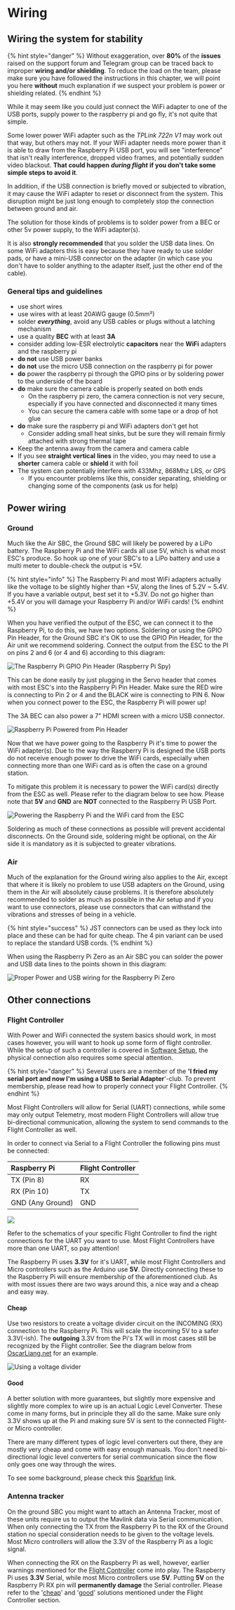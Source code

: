 # Wiring

## Wiring the system for stability

{% hint style="danger" %}
Without exaggeration, over **80%** of the **issues** raised on the support forum and Telegram group can be traced back to improper **wiring and/or shielding**. To reduce the load on the team, please make sure you have followed the instructions in this chapter, we will point you here **without** much explanation if we suspect your problem is power or shielding related.
{% endhint %}

While it may seem like you could just connect the WiFi adapter to one of the USB ports, supply power to the raspberry pi and go fly, it's not quite that simple.

Some lower power WiFi adapter such as the _TPLink 722n V1_ may work out that way, but others may not. If your WiFi adapter needs more power than it is able to draw from the Raspberry Pi USB port, you will see "interference" that isn't really interference, dropped video frames, and potentially sudden video blackout. **That could happen** _**during flight**_ **if you don't take some simple steps to avoid it**.

In addition, if the USB connection is briefly moved or subjected to vibration, it may cause the WiFi adapter to reset or disconnect from the system. This disruption might be just long enough to completely stop the connection between ground and air.

The solution for those kinds of problems is to solder power from a BEC or other 5v power supply, to the WiFi adapter\(s\).

It is also **strongly recommended** that you solder the USB data lines. On some WiFi adapters this is easy because they have ready to use solder pads, or have a mini-USB connector on the adapter \(in which case you don't have to solder anything to the adapter itself, just the other end of the cable\).

### General tips and guidelines

* use short wires
* use wires with at least 20AWG gauge \(0.5mm²\)
* solder _**everything**_, avoid any USB cables or plugs without a latching mechanism
* use a quality **BEC** with at least **3A**
* consider adding low-ESR electrolytic **capacitors** near the **WiFi** adapters and the raspberry pi
* **do not** use USB power banks
* **do not** use the micro USB connection on the raspberry pi for power
* **do** power the raspberry pi through the GPIO pins or by soldering power to the underside of the board
* **do** make sure the camera cable is properly seated on both ends
  * On the raspberry pi zero, the camera connection is not very secure, especially if you have connected and disconnected it many times
  * You can secure the camera cable with some tape or a drop of hot glue
* **do** make sure the raspberry pi and WiFi adapters don't get hot
  * Consider adding small heat sinks, but be sure they will remain firmly attached with strong thermal tape
* Keep the antenna away from the camera and camera cable
* If you see **straight vertical** **lines** in the video, you may need to use a **shorter** camera cable or **shield** it with foil
* The system can potentially interfere with 433Mhz, 868Mhz LRS, or GPS
  * If you encounter problems like this, consider separating, shielding or changing some of the components \(ask us for help\)

## Power wiring

### Ground

Much like the Air SBC, the Ground SBC will likely be powered by a LiPo battery. The Raspberry Pi and the WiFi cards all use 5V, which is what most ESC's produce. So hook up one of your SBC's to a LiPo battery and use a multi meter to double-check the output is +5V.

{% hint style="info" %}
The Raspberry Pi and most WiFi adapters actually like the voltage to be slightly higher than +5V, along the lines of 5.2V ~ 5.4V. If you have a variable output, best set it to +5.3V. Do not go higher than +5.4V or you will damage your Raspberry Pi and/or WiFi cards!
{% endhint %}

When you have verified the output of the ESC, we can connect it to the Raspberry Pi, to do this, we have two options. Soldering or using the GPIO Pin Header, for the Ground SBC it's OK to use the GPIO Pin Header, for the Air unit we recommend soldering. Connect the output from the ESC to the PI on pins 2 and 6 \(or 4 and 6\) according to this diagram:

![The Raspberry Pi GPIO Pin Header \(Raspberry Pi Spy\)](../.gitbook/assets/image.png)

This can be done easily by just plugging in the Servo header that comes with most ESC's into the Raspberry Pi Pin Header. Make sure the RED wire is connecting to Pin 2 or 4 and the BLACK wire is connecting to PIN 6. Now when you connect power to the ESC, the Raspberry Pi will power up!

The 3A BEC can also power a 7" HDMI screen with a micro USB connector.

![Raspberry Pi Powered from Pin Header](../.gitbook/assets/image%20%281%29.png)

Now that we have power going to the Raspberry Pi it's time to power the WiFi adapter\(s\). Due to the way the Raspberry Pi is designed the USB ports do not receive enough power to drive the WiFi cards, especially when connecting more than one WiFi card as is often the case on a ground station.

To mitigate this problem it is necessary to power the WiFi card\(s\) directly from the ESC as well. Please refer to the diagram below to see how. Please note that **5V** and **GND** are **NOT** connected to the Raspberry Pi USB Port.

![Powering the Raspberry Pi and the WiFi card from the ESC](../.gitbook/assets/image%20%283%29.png)

Soldering as much of these connections as possible will prevent accidental disconnects. On the Ground side, soldering might be optional, on the Air side it is mandatory as it is subjected to greater vibrations.

### Air

Much of the explanation for the Ground wiring also applies to the Air, except that where it is likely no problem to use USB adapters on the Ground, using them in the Air will absolutely cause problems. It is therefore absolutely recommended to solder as much as possible in the Air setup and if you want to use connectors, please use connectors that can withstand the vibrations and stresses of being in a vehicle. 

{% hint style="success" %}
JST connectors can be used as they lock into place and these can be had for quite cheap. The 4 pin variant can be used to replace the standard USB cords. 
{% endhint %}

When using the Raspberry Pi Zero as an Air SBC you can solder the power and USB data lines to the points shown in this diagram:

![Proper Power and USB wiring for the Raspberry Pi Zero](../.gitbook/assets/image%20%288%29.png)

## Other connections

### Flight Controller

With Power and WiFi connected the system basics should work, in most cases  however, you will want to hook up some form of flight controller. While the setup of such a controller is covered in [Software Setup](../software-setup/telemetry-and-osd.md), the physical connection also requires some special attention.

{% hint style="danger" %}
Several users are a member of the **'I fried my serial port and now I'm using a USB to Serial Adapter**'-club. To prevent membership, please read how to properly connect your Flight Controller.
{% endhint %}

Most Flight Controllers will allow for Serial \(UART\) connections, while some may only output Telemetry, most modern Flight Controllers will allow true bi-directional communication, allowing the system to send commands to the Flight Controller as well. 

In order to connect via Serial to a Flight Controller the following pins must be connected:

| Raspberry Pi | Flight Controller |
| :--- | :--- |
| TX \(Pin 8\) | RX |
| RX \(Pin 10\) | TX |
| GND \(Any Ground\) | GND |

![](../.gitbook/assets/image%20%286%29.png)

Refer to the schematics of your specific Flight Controller to find the right connections for the UART you want to use. Most Flight Controllers have more than one UART, so pay attention!

The Raspberry Pi uses **3.3V** for it's UART, while most Flight Controllers and Micro controllers such as the Arduino use **5V**. Directly connecting these to the Raspberry Pi will ensure membership of the aforementioned club. As with most issues there are two ways around this, a nice way and a cheap and easy way.

#### Cheap

Use two resistors to create a voltage divider circuit on the INCOMING \(RX\) connection to the Raspberry Pi. This will scale the incoming 5V to a safer 3.3V\(-ish\). The **outgoing** 3.3V from the Pi's TX will in most cases still be recognized by the Flight controller. See the diagram below from [OscarLiang.net](http://OscarLiang.net) for an example.

![Using a voltage divider](../.gitbook/assets/image%20%287%29.png)

#### Good

A better solution with more guarantees, but slightly more expensive and slightly more complex to wire up is an actual Logic Level Converter. These come in many forms, but in principle they all do the same. Make sure only 3.3V shows up at the Pi and making sure 5V is sent to the connected Flight- or Micro controller.

There are many different types of logic level converters out there, they are mostly very cheap and come with easy enough manuals. You don't need bi-directional logic level converters for serial communication since the flow only goes one way through the wires.

To see some background, please check this [Sparkfun](https://learn.sparkfun.com/tutorials/bi-directional-logic-level-converter-hookup-guide/all) link.

### Antenna tracker

On the ground SBC you might want to attach an Antenna Tracker, most of these units require us to output the Mavlink data via Serial communication. When only connecting the TX from the Raspberry Pi to the RX of the Ground station no special consideration needs to be given to the voltage levels. Most Micro controllers will allow the 3.3V of the Raspberry Pi as a logic signal.

When connecting the RX on the Raspberry Pi as well, however, earlier warnings mentioned for the [Flight Controller](wiring.md#flight-controller) come into play. The Raspberry Pi uses **3.3V** Serial, while most Micro controllers use **5V**. Putting **5V** on the Raspberry Pi RX pin will **permanently damage** the Serial controller. Please refer to the '[cheap](wiring.md#cheap)' and '[good](wiring.md#good)' solutions mentioned under the Flight Controller section.

